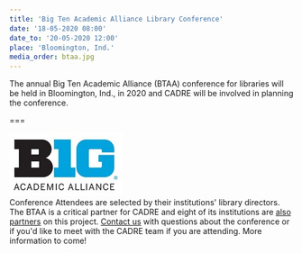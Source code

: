 ```yaml
---
title: 'Big Ten Academic Alliance Library Conference'
date: '18-05-2020 08:00'
date_to: '20-05-2020 12:00'
place: 'Bloomington, Ind.'
media_order: btaa.jpg
---
```


The annual Big Ten Academic Alliance (BTAA) conference for libraries will be held in Bloomington, Ind., in 2020 and CADRE will be involved in planning the conference.

===

![Big Ten Academic Alliance Logo.](btaa.jpg?classes=float-left)  
Conference Attendees are selected by their institutions' library directors. The BTAA is a critical partner for CADRE and eight of its institutions are [also partners](https://cadre.iu.edu/work-with-us) on this project. [Contact us](https://cadre.iu.edu/contact-us) with questions about the conference or if you'd like to meet with the CADRE team if you are attending. More information to come!